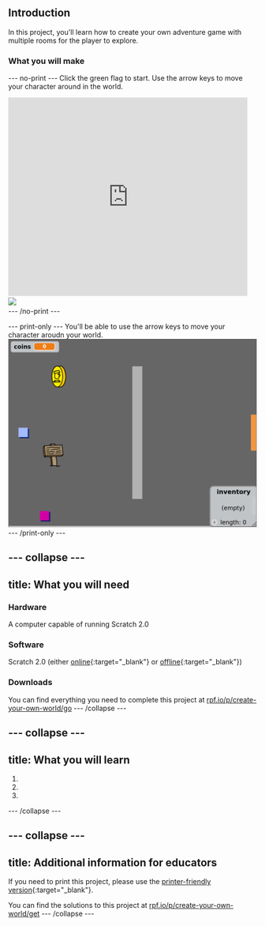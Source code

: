 ## Introduction

In this project, you'll learn how to create your own adventure game with multiple rooms for the player to explore.

### What you will make
--- no-print ---
Click the green flag to start. Use the arrow keys to move your character around in the world.

<div class="scratch-preview">
  <iframe allowtransparency="true" width="485" height="402" src="https://scratch.mit.edu/projects/embed/34248822/?autostart=false" frameborder="0"></iframe>
  <img src="images/world-final.png">
</div>
--- /no-print ---

--- print-only ---
You'll be able to use the arrow keys to move your character aroudn your world.
![showcase.png](images/showcase.png)
--- /print-only ---

--- collapse ---
---
title: What you will need
---
### Hardware

A computer capable of running Scratch 2.0

### Software

Scratch 2.0 (either [online](https://scratch.mit.edu/projects/editor/){:target="_blank"} or [offline](https://scratch.mit.edu/scratch2download/){:target="_blank"})

### Downloads

You can find everything you need to complete this project at [rpf.io/p/create-your-own-world/go](rpf.io/p/create-your-own-world/go)
--- /collapse ---

--- collapse ---
---
title: What you will learn
---
1.
2.
3.

--- /collapse ---

--- collapse ---
---
title: Additional information for educators
---
If you need to print this project, please use the [printer-friendly version](https://projects.raspberrypi.org/en/projects/create-your-own-world/print){:target="_blank"}.

You can find the solutions to this project at [rpf.io/p/create-your-own-world/get](rpf.io/p/create-your-own-world/get)
--- /collapse ---

